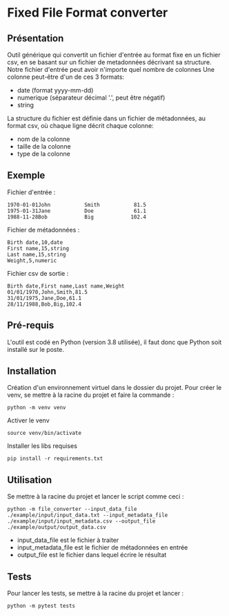 # Fixed File Format converter

## Présentation

Outil générique qui convertit un fichier d'entrée au format fixe en un fichier csv, en se basant sur un fichier de metadonnées décrivant sa structure.
Notre fichier d'entrée peut avoir n'importe quel nombre de colonnes
Une colonne peut-être d'un de ces 3 formats:
* date (format yyyy-mm-dd)
* numerique (séparateur décimal '.', peut être négatif)
* string

La structure du fichier est définie dans un fichier de métadonnées, au format csv, où chaque ligne décrit chaque colonne:
* nom de la colonne
* taille de la colonne
* type de la colonne

## Exemple

Fichier d'entrée :
```
1970-01-01John           Smith           81.5
1975-01-31Jane           Doe             61.1
1988-11-28Bob            Big            102.4
```

Fichier de métadonnées :
```
Birth date,10,date
First name,15,string
Last name,15,string
Weight,5,numeric
```

Fichier csv de sortie :
```
Birth date,First name,Last name,Weight
01/01/1970,John,Smith,81.5
31/01/1975,Jane,Doe,61.1
28/11/1988,Bob,Big,102.4
```

## Pré-requis

L'outil est codé en Python (version 3.8 utilisée), il faut donc que Python soit installé sur le poste.

## Installation

Création d'un environnement virtuel dans le dossier du projet.
Pour créer le venv, se mettre à la racine du projet et faire la commande :

```
python -m venv venv
```

Activer le venv

```
source venv/bin/activate
```

Installer les libs requises

```
pip install -r requirements.txt
```

## Utilisation

Se mettre à la racine du projet et lancer le script comme ceci :

```
python -m file_converter --input_data_file ./example/input/input_data.txt --input_metadata_file ./example/input/input_metadata.csv --output_file ./example/output/output_data.csv
```

* input_data_file est le fichier à traiter
* input_metadata_file est le fichier de métadonnées en entrée
* output_file est le fichier dans lequel écrire le résultat

## Tests

Pour lancer les tests, se mettre à la racine du projet et lancer :

```
python -m pytest tests
```